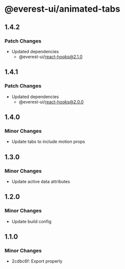 # @everest-ui/animated-tabs

## 1.4.2

### Patch Changes

- Updated dependencies
  - @everest-ui/react-hooks@2.1.0

## 1.4.1

### Patch Changes

- Updated dependencies
  - @everest-ui/react-hooks@2.0.0

## 1.4.0

### Minor Changes

- Update tabs to include motion props

## 1.3.0

### Minor Changes

- Update active data attributes

## 1.2.0

### Minor Changes

- Update build config

## 1.1.0

### Minor Changes

- 2cdbc6f: Export properly
